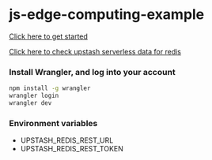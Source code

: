 # js-edge-computing-example

[Click here to get started](https://workers.cloudflare.com/)

[Click here to check upstash serverless data for redis](https://upstash.com/)

### Install Wrangler, and log into your account

```bash
npm install -g wrangler
wrangler login
wrangler dev
```

### Environment variables

- UPSTASH_REDIS_REST_URL
- UPSTASH_REDIS_REST_TOKEN
